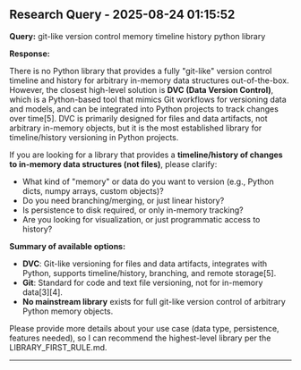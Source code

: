 
## Research Query - 2025-08-24 01:15:52

**Query:** git-like version control memory timeline history python library

**Response:**

There is no Python library that provides a fully "git-like" version control timeline and history for arbitrary in-memory data structures out-of-the-box. However, the closest high-level solution is **DVC (Data Version Control)**, which is a Python-based tool that mimics Git workflows for versioning data and models, and can be integrated into Python projects to track changes over time[5]. DVC is primarily designed for files and data artifacts, not arbitrary in-memory objects, but it is the most established library for timeline/history versioning in Python projects.

If you are looking for a library that provides a **timeline/history of changes to in-memory data structures (not files)**, please clarify:
- What kind of "memory" or data do you want to version (e.g., Python dicts, numpy arrays, custom objects)?
- Do you need branching/merging, or just linear history?
- Is persistence to disk required, or only in-memory tracking?
- Are you looking for visualization, or just programmatic access to history?

**Summary of available options:**
- **DVC**: Git-like versioning for files and data artifacts, integrates with Python, supports timeline/history, branching, and remote storage[5].
- **Git**: Standard for code and text file versioning, not for in-memory data[3][4].
- **No mainstream library** exists for full git-like version control of arbitrary Python memory objects.

Please provide more details about your use case (data type, persistence, features needed), so I can recommend the highest-level library per the LIBRARY_FIRST_RULE.md.

---
